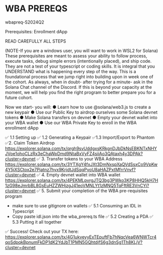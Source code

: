 
# WBA PREREQS

wbapreq-S2024Q2

Prerequisites: Enrollment dApp

READ CAREFULLY ALL STEPS

(NOTE-If you are a windows user, you will want to work in WSL2 for Solana)
These prerequisites are meant to assess your ability to follow process, execute tasks, debug
simple errors (intentionally placed), and ship code. They are not a test of your typescript or
coding skills. It is integral that you UNDERSTAND what is happening every step of the way.
This is a foundational process that we jump right into building upon in week one of the cohort.
As always, when in doubt- after trying for a minute- ask in the Solana Chat channel of the
Discord. If this is beyond your capacity at the moment, we will help you find the right program to
better prepare you for a future cohort.

Now we start- you will:
● Learn how to use @solana/web3.js to create a new keypair
● Use our Public Key to airdrop ourselves some Solana devnet tokens
● Make Solana transfers on devnet
● Empty your devnet wallet into your WBA wallet
● Use our WBA Private Key to enroll in the WBA enrollment dApp

✅ 1.1 Setting up
✅ 1.2 Generating a Keypair
✅1.3 Import/Export to Phantom
✅2. Claim Token Airdrop
	 https://explorer.solana.com/tx/qrgh9svUddgxsKRkgnDJbDkNsEBKNTxNHYJVoe1ohoCLzRx3eChaWpDmd9NtaBxVyFZ4siiAo3QAtaxh4y3DPAk?cluster=devnet
✅ 3. Transfer tokens to your WBA Address
  https://explorer.solana.com/tx/3YTXgY4fxJXt3DmNxspXaQVdSsxCo9VpKw4Y5jXSCtox2e7Pjatnz7hyx9KrjdtJdSqqPyoU8aHAZPxtMfrrVnvf?cluster=devnet
✅ 4. Empty devnet wallet into WBA wallet
  https://explorer.solana.com/tx/4PEKMLpvrgJTQ3bg3PWko3KP8HHQ5kH7H1zG98eJmrbBL8GsEuHZZWHjzgJ41eoVMNLYt1zMNQ5TqFftRE3VnCYi?cluster=devnet
✅ 5. Submit your completion of the WBA pre-requisites program
  * make sure to use gitignore on wallets
✅ 5.1 Consuming an IDL in Typescript
  * Copy paste idl.json into the wba_prereq.ts file
✅ 5.2 Creating a PDA
✅ 5.3 Putting it all together


✅ Success! Check out your TX here:
  https://explorer.solana.com/tx/4G1ukveyyExTEpuftFb7hNqcVea6WNWTcr4qoSdpqkBpnumFkDP1dK2YdJbT1PMN5GQhtdjfS6g3dnSg1Th8KLjV?cluster=devnet
